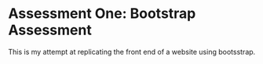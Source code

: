 # Assessment One: Bootstrap Assessment
This is my attempt at replicating the front end of a website using bootsstrap.
